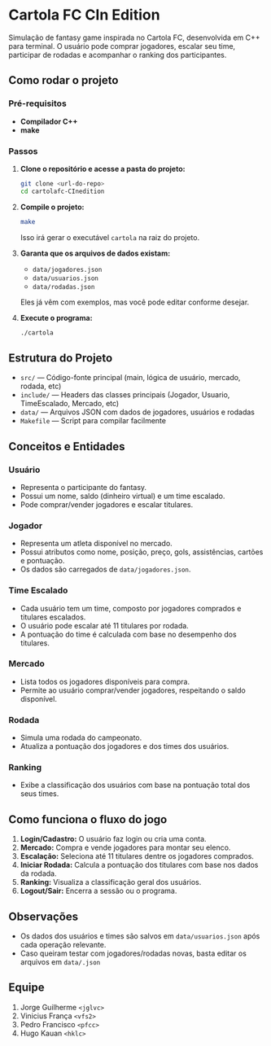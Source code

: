 # Cartola FC CIn Edition

Simulação de fantasy game inspirada no Cartola FC, desenvolvida em C++ para terminal. O usuário pode comprar jogadores, escalar seu time, participar de rodadas e acompanhar o ranking dos participantes.

## Como rodar o projeto

### Pré-requisitos

- **Compilador C++**
- **make**

### Passos

1. **Clone o repositório e acesse a pasta do projeto:**

   ```sh
   git clone <url-do-repo>
   cd cartolafc-CInedition
   ```
2. **Compile o projeto:**

   ```sh
   make
   ```

   Isso irá gerar o executável `cartola` na raiz do projeto.
3. **Garanta que os arquivos de dados existam:**

   - `data/jogadores.json`
   - `data/usuarios.json`
   - `data/rodadas.json`

   Eles já vêm com exemplos, mas você pode editar conforme desejar.
4. **Execute o programa:**

   ```sh
   ./cartola
   ```

## Estrutura do Projeto

- `src/` — Código-fonte principal (main, lógica de usuário, mercado, rodada, etc)
- `include/` — Headers das classes principais (Jogador, Usuario, TimeEscalado, Mercado, etc)
- `data/` — Arquivos JSON com dados de jogadores, usuários e rodadas
- `Makefile` — Script para compilar facilmente

## Conceitos e Entidades

### Usuário

- Representa o participante do fantasy.
- Possui um nome, saldo (dinheiro virtual) e um time escalado.
- Pode comprar/vender jogadores e escalar titulares.

### Jogador

- Representa um atleta disponível no mercado.
- Possui atributos como nome, posição, preço, gols, assistências, cartões e pontuação.
- Os dados são carregados de `data/jogadores.json`.

### Time Escalado

- Cada usuário tem um time, composto por jogadores comprados e titulares escalados.
- O usuário pode escalar até 11 titulares por rodada.
- A pontuação do time é calculada com base no desempenho dos titulares.

### Mercado

- Lista todos os jogadores disponíveis para compra.
- Permite ao usuário comprar/vender jogadores, respeitando o saldo disponível.

### Rodada

- Simula uma rodada do campeonato.
- Atualiza a pontuação dos jogadores e dos times dos usuários.

### Ranking

- Exibe a classificação dos usuários com base na pontuação total dos seus times.

## Como funciona o fluxo do jogo

1. **Login/Cadastro:** O usuário faz login ou cria uma conta.
2. **Mercado:** Compra e vende jogadores para montar seu elenco.
3. **Escalação:** Seleciona até 11 titulares dentre os jogadores comprados.
4. **Iniciar Rodada:** Calcula a pontuação dos titulares com base nos dados da rodada.
5. **Ranking:** Visualiza a classificação geral dos usuários.
6. **Logout/Sair:** Encerra a sessão ou o programa.

## Observações

- Os dados dos usuários e times são salvos em `data/usuarios.json` após cada operação relevante.
- Caso queiram testar com jogadores/rodadas novas, basta editar os arquivos em `data/.json`

## Equipe

1. Jorge Guilherme `<jglvc>`
2. Vinicius França `<vfs2>`
3. Pedro Francisco `<pfcc>`
4. Hugo Kauan `<hklc>`
